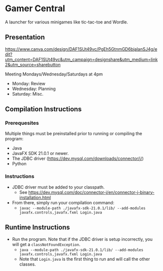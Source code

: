 # Gamer Central

A launcher for various minigames like tic-tac-toe and Wordle.
## Presentation
https://www.canva.com/design/DAF1SUt49vc/PgEh5GtnmGD6bjalanSJ4g/edit?utm_content=DAF1SUt49vc&utm_campaign=designshare&utm_medium=link2&utm_source=sharebutton

Meeting Mondays/Wednesday/Saturdays at 4pm
- Monday: Review
- Wednesday: Planning
- Saturday: Misc.

## Compilation Instructions
### Prerequesites
Multiple things must be preinstalled prior to running or compiling the program:
- Java
- JavaFX SDK 21.0.1 or newer.
- The JDBC driver (https://dev.mysql.com/downloads/connector/j/)
- Python

### Instructions
- JDBC driver must be added to your classpath.
    - See https://dev.mysql.com/doc/connector-j/en/connector-j-binary-installation.html
- From there, simply run your compilation command:
    - `javac --module-path ./javafx-sdk-21.0.1/lib/ --add-modules javafx.controls,javafx.fxml Login.java`

## Runtime Instructions
- Run the program. Note that if the JDBC driver is setup incorrectly, you will get a `classNotFoundException`.
    - `java --module-path ./javafx-sdk-21.0.1/lib/ --add-modules javafx.controls,javafx.fxml Login.java`
    - Note that `Login.java` is the first thing to run and will call the other classes.
 
